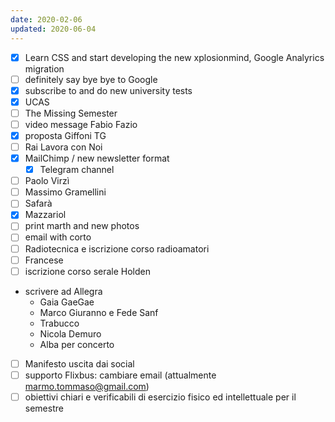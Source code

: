 ```yaml
---
date: 2020-02-06
updated: 2020-06-04
---
```

- [x] Learn CSS and start developing the new xplosionmind, Google Analyrics migration
- [ ] definitely say bye bye to Google
- [x] subscribe to and do new university tests
- [x] UCAS
- [ ] The Missing Semester
- [ ] video message Fabio Fazio
- [x] proposta Giffoni TG
- [ ] Rai Lavora con Noi
- [x] MailChimp / new newsletter format
	- [x] Telegram channel
- [ ] Paolo Virzì
- [ ] Massimo Gramellini
- [ ] Safarà
- [x] Mazzariol
- [ ] print marth and new photos
- [ ] email with corto
- [ ] Radiotecnica e iscrizione corso radioamatori
- [ ] Francese
- [ ] iscrizione corso serale Holden
- scrivere ad Allegra
    - Gaia GaeGae
    - Marco Giuranno e Fede Sanf
    - Trabucco
    - Nicola Demuro
    - Alba per concerto
- [ ] Manifesto uscita dai social
- [ ] supporto Flixbus: cambiare email (attualmente marmo.tommaso@gmail.com)
- [ ] obiettivi chiari e verificabili di esercizio fisico ed intellettuale per il semestre